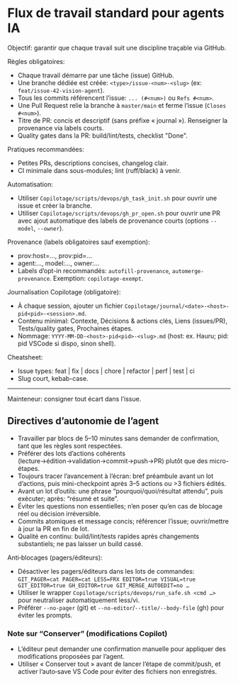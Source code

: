 # Flux de travail standard pour agents IA

Objectif: garantir que chaque travail suit une discipline traçable via GitHub.

Règles obligatoires:
- Chaque travail démarre par une tâche (issue) GitHub.
- Une branche dédiée est créée: `<type>/issue-<num>-<slug>` (ex: `feat/issue-42-vision-agent`).
- Tous les commits référencent l’issue: `... (#<num>)` ou `Refs #<num>`.
- Une Pull Request relie la branche à `master/main` et ferme l’issue (`Closes #<num>`).
- Titre de PR: concis et descriptif (sans préfixe « journal »). Renseigner la provenance via labels courts.
- Quality gates dans la PR: build/lint/tests, checklist "Done".

Pratiques recommandées:
- Petites PRs, descriptions concises, changelog clair.
- CI minimale dans sous-modules; lint (ruff/black) à venir.

Automatisation:
- Utiliser `Copilotage/scripts/devops/gh_task_init.sh` pour ouvrir une issue et créer la branche.
- Utiliser `Copilotage/scripts/devops/gh_pr_open.sh` pour ouvrir une PR avec ajout automatique des labels de provenance courts (options `--model`, `--owner`).

Provenance (labels obligatoires sauf exemption):
- prov:host=..., prov:pid=...
- agent:..., model:..., owner:...
- Labels d’opt-in recommandés: `autofill-provenance`, `automerge-provenance`. Exemption: `copilotage-exempt`.

Journalisation Copilotage (obligatoire):
- À chaque session, ajouter un fichier `Copilotage/journal/<date>-<host>-pid<pid>-<session>.md`.
- Contenu minimal: Contexte, Décisions & actions clés, Liens (issues/PR), Tests/quality gates, Prochaines étapes.
- Nommage: `YYYY-MM-DD-<host>-pid<pid>-<slug>.md` (host: ex. Hauru; pid: pid VSCode si dispo, sinon shell).

Cheatsheet:
- Issue types: feat | fix | docs | chore | refactor | perf | test | ci
- Slug court, kebab-case.

---

Mainteneur: consigner tout écart dans l’issue.

## Directives d’autonomie de l’agent

- Travailler par blocs de 5–10 minutes sans demander de confirmation, tant que les règles sont respectées.
- Préférer des lots d’actions cohérents (lecture→édition→validation→commit→push→PR) plutôt que des micro-étapes.
- Toujours tracer l’avancement à l’écran: bref préambule avant un lot d’actions, puis mini-checkpoint après 3–5 actions ou >3 fichiers édités.
- Avant un lot d’outils: une phrase “pourquoi/quoi/résultat attendu”, puis exécuter; après: “résumé et suite”.
- Éviter les questions non essentielles; n’en poser qu’en cas de blocage réel ou décision irréversible.
- Commits atomiques et message concis; référencer l’issue; ouvrir/mettre à jour la PR en fin de lot.
- Qualité en continu: build/lint/tests rapides après changements substantiels; ne pas laisser un build cassé.

Anti‑blocages (pagers/éditeurs):
- Désactiver les pagers/éditeurs dans les lots de commandes: `GIT_PAGER=cat PAGER=cat LESS=FRX EDITOR=true VISUAL=true GIT_EDITOR=true GH_EDITOR=true GIT_MERGE_AUTOEDIT=no …`
- Utiliser le wrapper `Copilotage/scripts/devops/run_safe.sh <cmd …>` pour neutraliser automatiquement less/vi.
- Préférer `--no-pager` (git) et `--no-editor`/`--title/--body-file` (gh) pour éviter les prompts.

### Note sur “Conserver” (modifications Copilot)

- L’éditeur peut demander une confirmation manuelle pour appliquer des modifications proposées par l’agent.
- Utiliser « Conserver tout » avant de lancer l’étape de commit/push, et activer l’auto‑save VS Code pour éviter des fichiers non enregistrés.
